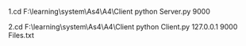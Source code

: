 1.cd F:\learning\system\As4\A4\Client
python Server.py 9000


2.cd F:\learning\system\As4\A4\Client
python Client.py 127.0.0.1 9000 Files.txt